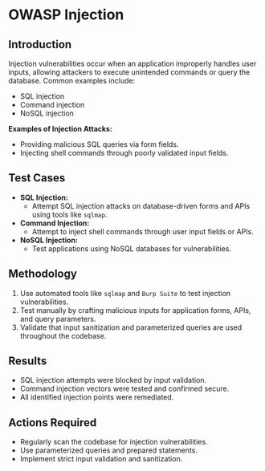 # OWASP Injection

## Introduction
Injection vulnerabilities occur when an application improperly handles user inputs, allowing attackers to execute unintended commands or query the database. Common examples include:
- SQL injection
- Command injection
- NoSQL injection

**Examples of Injection Attacks:**
- Providing malicious SQL queries via form fields.
- Injecting shell commands through poorly validated input fields.

## Test Cases
- **SQL Injection:**
  - Attempt SQL injection attacks on database-driven forms and APIs using tools like `sqlmap`.
- **Command Injection:**
  - Attempt to inject shell commands through user input fields or APIs.
- **NoSQL Injection:**
  - Test applications using NoSQL databases for vulnerabilities.

## Methodology
1. Use automated tools like `sqlmap` and `Burp Suite` to test injection vulnerabilities.
2. Test manually by crafting malicious inputs for application forms, APIs, and query parameters.
3. Validate that input sanitization and parameterized queries are used throughout the codebase.

## Results
- SQL injection attempts were blocked by input validation.
- Command injection vectors were tested and confirmed secure.
- All identified injection points were remediated.

## Actions Required
- Regularly scan the codebase for injection vulnerabilities.
- Use parameterized queries and prepared statements.
- Implement strict input validation and sanitization.
